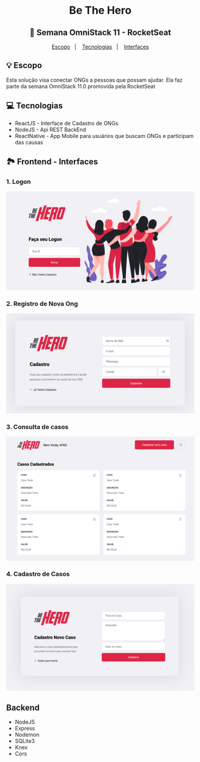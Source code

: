 <h1 align=center >Be The Hero</h1>
<h2 align=center > 🚀 Semana OmniStack 11 - RocketSeat</h2>

<p align="center">
  <a href="#-Escopo">Escopo</a>&nbsp;&nbsp;&nbsp;|&nbsp;&nbsp;&nbsp;
  <a href="#-Tecnologias">Tecnologias</a>&nbsp;&nbsp;&nbsp;|&nbsp;&nbsp;&nbsp;
  <a href="#-Interfaces">Interfaces</a>
</p>

## 💡 Escopo

Esta solução visa conectar ONGs a pessoas que possam ajudar. Ela faz parte da semana OmniStack 11.0 promovida pela RocketSeat

## 💻 Tecnologias

- ReactJS - Interface de Cadastro de ONGs
- NodeJS - Api REST BackEnd
- ReactNative - App Mobile para usuários que buscam ONGs e participam das causas

## 🏞 Frontend - Interfaces
### 1. Logon
<img src='/images/logon.png' width='600px'>

### 2. Registro de Nova Ong
<img src='/images/register.png' width='600px'>

### 3. Consulta de casos
<img src='/images/profile.png' width='600px'>

### 4. Cadastro de Casos
<img src='/images/newincident.png' width='600px'>

## Backend

- NodeJS
- Express
- Nodemon
- SQLite3
- Knex
- Cors

